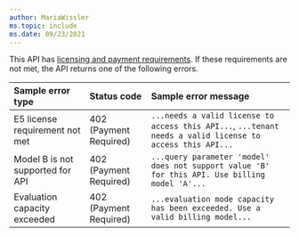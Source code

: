 ```yaml
---
author: MariaWissler
ms.topic: include
ms.date: 09/23/2021
---
```


<!-- markdownlint-disable MD041-->

This API has [licensing and payment requirements](/graph/teams-licenses). If these requirements are not met, the API returns one of the following errors.

| Sample error type                | Status code            | Sample error message                                                                                      |
|:---------------------------------|:-----------------------|:----------------------------------------------------------------------------------------------------------|
| E5 license requirement not met   | 402 (Payment Required) | `...needs a valid license to access this API...`, `...tenant needs a valid license to access this API...` |
| Model B is not supported for API | 402 (Payment Required) | `...query parameter 'model' does not support value 'B' for this API. Use billing model 'A'...`            |
| Evaluation capacity exceeded     | 402 (Payment Required) | `...evaluation mode capacity has been exceeded. Use a valid billing model...`                             |
